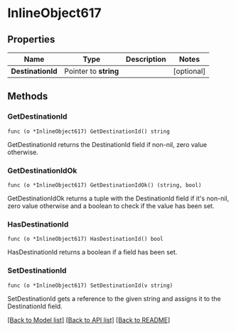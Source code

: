 # InlineObject617

## Properties

Name | Type | Description | Notes
------------ | ------------- | ------------- | -------------
**DestinationId** | Pointer to **string** |  | [optional] 

## Methods

### GetDestinationId

`func (o *InlineObject617) GetDestinationId() string`

GetDestinationId returns the DestinationId field if non-nil, zero value otherwise.

### GetDestinationIdOk

`func (o *InlineObject617) GetDestinationIdOk() (string, bool)`

GetDestinationIdOk returns a tuple with the DestinationId field if it's non-nil, zero value otherwise
and a boolean to check if the value has been set.

### HasDestinationId

`func (o *InlineObject617) HasDestinationId() bool`

HasDestinationId returns a boolean if a field has been set.

### SetDestinationId

`func (o *InlineObject617) SetDestinationId(v string)`

SetDestinationId gets a reference to the given string and assigns it to the DestinationId field.


[[Back to Model list]](../README.md#documentation-for-models) [[Back to API list]](../README.md#documentation-for-api-endpoints) [[Back to README]](../README.md)


